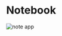 # Notebook

![note app](https://user-images.githubusercontent.com/87312638/130132520-930bbe4e-f9b8-4a49-8401-e93907dc78ad.png)
